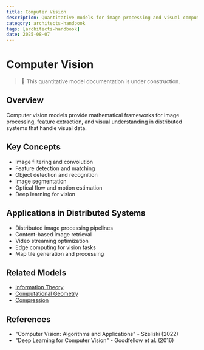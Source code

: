 ```yaml
---
title: Computer Vision
description: Quantitative models for image processing and visual computing
category: architects-handbook
tags: [architects-handbook]
date: 2025-08-07
---
```


# Computer Vision

> 🚧 This quantitative model documentation is under construction.

## Overview
Computer vision models provide mathematical frameworks for image processing, feature extraction, and visual understanding in distributed systems that handle visual data.

## Key Concepts
- Image filtering and convolution
- Feature detection and matching
- Object detection and recognition
- Image segmentation
- Optical flow and motion estimation
- Deep learning for vision

## Applications in Distributed Systems
- Distributed image processing pipelines
- Content-based image retrieval
- Video streaming optimization
- Edge computing for vision tasks
- Map tile generation and processing

## Related Models
- [Information Theory](../quantitative-analysis/information-theory.md)
- [Computational Geometry](../quantitative-analysis/computational-geometry.md)
- [Compression](../quantitative-analysis/compression.md)

## References
- "Computer Vision: Algorithms and Applications" - Szeliski (2022)
- "Deep Learning for Computer Vision" - Goodfellow et al. (2016)